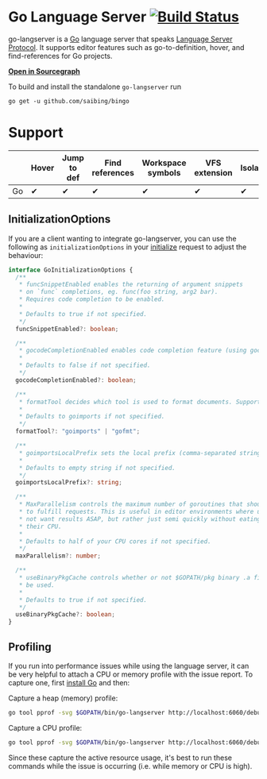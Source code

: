 # Go Language Server [![Build Status](https://travis-ci.org/sourcegraph/go-langserver.svg)](https://travis-ci.org/sourcegraph/go-langserver)

go-langserver is a [Go](https://golang.org) language server that
speaks
[Language Server Protocol](https://github.com/Microsoft/language-server-protocol). It
supports editor features such as go-to-definition, hover, and find-references
for Go projects.

[**Open in Sourcegraph**](https://sourcegraph.com/github.com/saibing/bingo/-/tree/langserver)

To build and install the standalone `go-langserver` run

```
go get -u github.com/saibing/bingo
```

# Support

|    | Hover | Jump to def | Find references | Workspace symbols | VFS extension | Isolated | Parallel |
|----|-------|-------------|-----------------|-------------------|---------------|----------|----------|
| Go |   ✔   |      ✔      |        ✔        |         ✔         |       ✔       |     ✔    |     ✔    |

## InitializationOptions

If you are a client wanting to integrate go-langserver, you can use the following as `initializationOptions` in your [initialize](https://microsoft.github.io/language-server-protocol/specification#initialize) request to adjust the behaviour:

```typescript
interface GoInitializationOptions {
  /**
   * funcSnippetEnabled enables the returning of argument snippets
   * on `func` completions, eg. func(foo string, arg2 bar).
   * Requires code completion to be enabled.
   *
   * Defaults to true if not specified.
   */
  funcSnippetEnabled?: boolean;

  /**
   * gocodeCompletionEnabled enables code completion feature (using gocode).
   *
   * Defaults to false if not specified.
   */
  gocodeCompletionEnabled?: boolean;

  /**
   * formatTool decides which tool is used to format documents. Supported: goimports and gofmt.
   *
   * Defaults to goimports if not specified.
   */
  formatTool?: "goimports" | "gofmt";

  /**
   * goimportsLocalPrefix sets the local prefix (comma-separated string) that goimports will use.
   *
   * Defaults to empty string if not specified.
   */
  goimportsLocalPrefix?: string;

  /**
   * MaxParallelism controls the maximum number of goroutines that should be used
   * to fulfill requests. This is useful in editor environments where users do
   * not want results ASAP, but rather just semi quickly without eating all of
   * their CPU.
   *
   * Defaults to half of your CPU cores if not specified.
   */
  maxParallelism?: number;

  /**
   * useBinaryPkgCache controls whether or not $GOPATH/pkg binary .a files should
   * be used.
   *
   * Defaults to true if not specified.
   */
  useBinaryPkgCache?: boolean;
}
```

## Profiling

If you run into performance issues while using the language server, it can be very helpful to attach a CPU or memory profile with the issue report. To capture one, first [install Go](https://golang.org/doc/install) and then:

Capture a heap (memory) profile:

```bash
go tool pprof -svg $GOPATH/bin/go-langserver http://localhost:6060/debug/pprof/heap > heap.svg
```

Capture a CPU profile:

```bash
go tool pprof -svg $GOPATH/bin/go-langserver http://localhost:6060/debug/pprof/profile > cpu.svg
```

Since these capture the active resource usage, it's best to run these commands while the issue is occurring (i.e. while memory or CPU is high).
